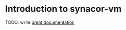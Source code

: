 # Introduction to synacor-vm

TODO: write [great documentation](http://jacobian.org/writing/what-to-write/)

